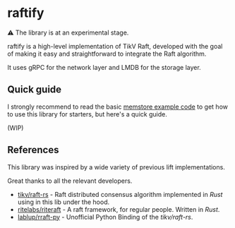 # raftify

⚠️ The library is at an experimental stage.

raftify is a high-level implementation of TikV Raft, developed with the goal of making it easy and straightforward to integrate the Raft algorithm.

It uses gRPC for the network layer and LMDB for the storage layer.

## Quick guide

I strongly recommend to read the basic [memstore example code]() to get how to use this library for starters, but here's a quick guide.

(WIP)

## References

This library was inspired by a wide variety of previous lift implementations.

Great thanks to all the relevant developers.

- [tikv/raft-rs](https://github.com/tikv/raft-rs) - Raft distributed consensus algorithm implemented in *Rust* using in this lib under the hood.
- [ritelabs/riteraft](https://github.com/ritelabs/riteraft) - A raft framework, for regular people. Written in *Rust*.
- [lablup/rraft-py](https://github.com/lablup/rraft-py) - Unofficial Python Binding of the *tikv/raft-rs*.
